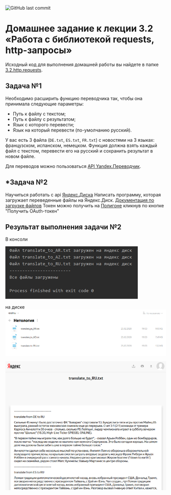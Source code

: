 ![GitHub last commit](https://img.shields.io/github/last-commit/tetyorkin/Netology?style=plastic)
# Домашнее задание к лекции 3.2 «Работа с библиотекой requests, http-запросы»

Исходный код для выполнения домашней работы вы найдете в папке [3.2.http.requests](https://github.com/netology-code/py-homework-basic-files/tree/master/3.2.http.requests).

## Задача №1
Необходимо расширить функцию переводчика так, чтобы она принимала следующие параметры:

* Путь к файлу с текстом;
* Путь к файлу с результатом;
* Язык с которого перевести;
* Язык на который перевести (по-умолчанию русский).

У вас есть 3 файла (`DE.txt`, `ES.txt`, `FR.txt`) с новостями на 3 языках: французском, испанском, немецком. Функция должна взять каждый файл с текстом, перевести его на русский и сохранить результат в новом файле.

Для переводов можно пользоваться [API Yandex.Переводчик](https://tech.yandex.ru/translate/).

## \*Задача №2
Научиться работать с api [Яндекс.Диска](https://yandex.ru/dev/disk/rest/)
Написать программу, которая загружает переведенные файлы на Яндекс.Диск. 
[Документация по загрузке файлов](https://yandex.ru/dev/disk/api/reference/upload-docpage/)
Токен можно получить на [Полигоне](https://yandex.ru/dev/disk/poligon/) кликнув по кнопке "Получить OAuth-токен"

## Результат выполнения задачи №2
В консоли

![Image alt](https://raw.githubusercontent.com/tetyorkin/Netology/master/%D0%91%D0%BB%D0%BE%D0%BA%203.%20%D0%A0%D0%B0%D0%B1%D0%BE%D1%82%D0%B0%20%D1%81%20%D0%B2%D0%BD%D0%B5%D1%88%D0%BD%D0%B8%D0%BC%20API/img/result_pycharm.png)

 на диске
![Image alt](https://raw.githubusercontent.com/tetyorkin/Netology/master/%D0%91%D0%BB%D0%BE%D0%BA%203.%20%D0%A0%D0%B0%D0%B1%D0%BE%D1%82%D0%B0%20%D1%81%20%D0%B2%D0%BD%D0%B5%D1%88%D0%BD%D0%B8%D0%BC%20API/img/result_disk_1.png)

![Image alt](https://raw.githubusercontent.com/tetyorkin/Netology/master/%D0%91%D0%BB%D0%BE%D0%BA%203.%20%D0%A0%D0%B0%D0%B1%D0%BE%D1%82%D0%B0%20%D1%81%20%D0%B2%D0%BD%D0%B5%D1%88%D0%BD%D0%B8%D0%BC%20API/img/result_disk_2.png)